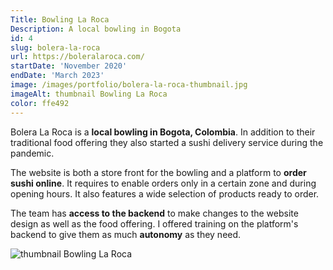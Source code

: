 ```yaml
---
Title: Bowling La Roca
Description: A local bowling in Bogota
id: 4
slug: bolera-la-roca
url: https://boleralaroca.com/
startDate: 'November 2020'
endDate: 'March 2023'
image: /images/portfolio/bolera-la-roca-thumbnail.jpg
imageAlt: thumbnail Bowling La Roca
color: ffe492
---
```


Bolera La Roca is a **local bowling in Bogota, Colombia**. In addition to their traditional food offering they also started a sushi delivery service during the pandemic.

The website is both a store front for the bowling and a platform to **order sushi online**. It requires to enable orders only in a certain zone and during opening hours. It also features a wide selection of products ready to order.

The team has **access to the backend** to make changes to the website design as well as the food offering. I offered training on the platform's backend to give them as much **autonomy** as they need.

![thumbnail Bowling La Roca](/images/portfolio/bolera-la-roca-thumbnail.jpg)
